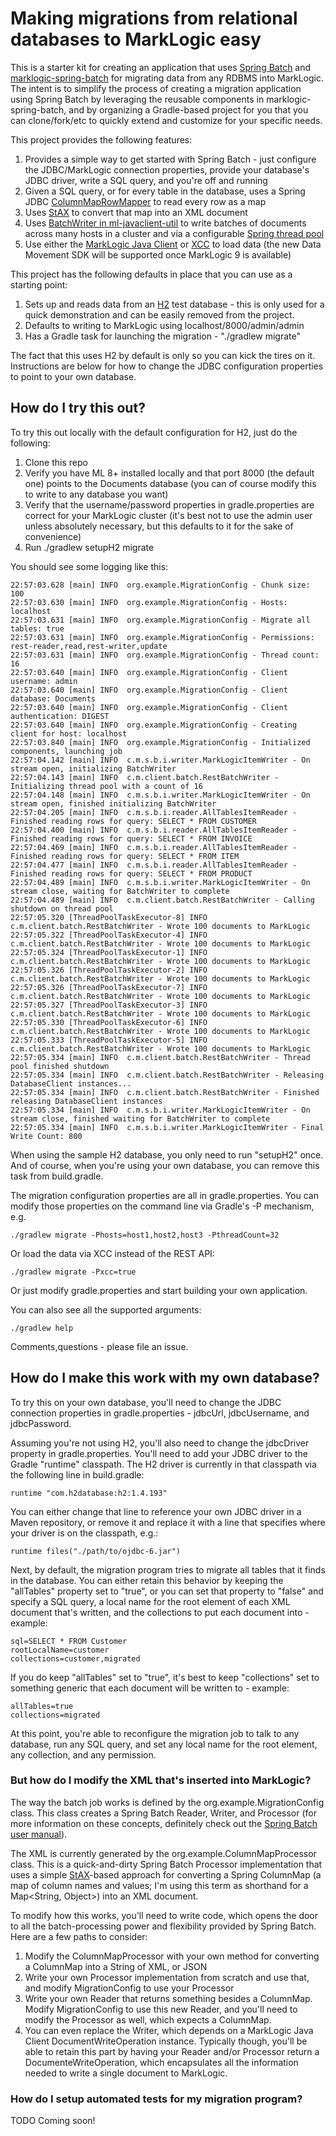 # Making migrations from relational databases to MarkLogic easy

This is a starter kit for creating an application that uses [Spring Batch](http://projects.spring.io/spring-batch/) and
[marklogic-spring-batch](https://github.com/sastafford/marklogic-spring-batch) for migrating data from any RDBMS into 
MarkLogic. The intent is to simplify the process of creating a migration application using Spring Batch by 
leveraging the reusable components in marklogic-spring-batch, and by organizing a Gradle-based project for you that you
can clone/fork/etc to quickly extend and customize for your specific needs. 

This project provides the following features:

1. Provides a simple way to get started with Spring Batch - just configure the JDBC/MarkLogic connection properties, provide your
database's JDBC driver, write a SQL query, and you're off and running
1. Given a SQL query, or for every table in the database, uses a Spring JDBC [ColumnMapRowMapper](https://docs.spring.io/spring/docs/current/javadoc-api/org/springframework/jdbc/core/ColumnMapRowMapper.html) 
to read every row as a map
1. Uses [StAX](https://docs.oracle.com/javase/tutorial/jaxp/stax/api.html) to convert that map into an XML document
1. Uses [BatchWriter in ml-javaclient-util](https://github.com/rjrudin/ml-javaclient-util#parallelized-batch-writes) to write batches
of documents across many hosts in a cluster and via a configurable [Spring thread pool](https://docs.spring.io/spring/docs/current/spring-framework-reference/html/scheduling.html)
1. Use either the [MarkLogic Java Client](https://docs.marklogic.com/guide/java) or [XCC](https://docs.marklogic.com/guide/xcc/intro) to load data
(the new Data Movement SDK will be supported once MarkLogic 9 is available)

This project has the following defaults in place that you can use as a starting point:

1. Sets up and reads data from an [H2](http://www.h2database.com/html/main.html) test database - this is only used for a quick demonstration and can be
easily removed from the project.
1. Defaults to writing to MarkLogic using localhost/8000/admin/admin
1. Has a Gradle task for launching the migration - "./gradlew migrate"

The fact that this uses H2 by default is only so you can kick the tires on it. Instructions are below for how to change
the JDBC configuration properties to point to your own database. 

## How do I try this out?

To try this out locally with the default configuration for H2, just do the following:

1. Clone this repo
1. Verify you have ML 8+ installed locally and that port 8000 (the default one) points to the Documents database 
(you can of course modify this to write to any database you want)
1. Verify that the username/password properties in gradle.properties are correct for your MarkLogic cluster (it's best 
not to use the admin user unless absolutely necessary, but this defaults to it for the sake of convenience)
1. Run ./gradlew setupH2 migrate

You should see some logging like this:

    22:57:03.628 [main] INFO  org.example.MigrationConfig - Chunk size: 100
    22:57:03.630 [main] INFO  org.example.MigrationConfig - Hosts: localhost
    22:57:03.631 [main] INFO  org.example.MigrationConfig - Migrate all tables: true
    22:57:03.631 [main] INFO  org.example.MigrationConfig - Permissions: rest-reader,read,rest-writer,update
    22:57:03.631 [main] INFO  org.example.MigrationConfig - Thread count: 16
    22:57:03.640 [main] INFO  org.example.MigrationConfig - Client username: admin
    22:57:03.640 [main] INFO  org.example.MigrationConfig - Client database: Documents
    22:57:03.640 [main] INFO  org.example.MigrationConfig - Client authentication: DIGEST
    22:57:03.640 [main] INFO  org.example.MigrationConfig - Creating client for host: localhost
    22:57:03.840 [main] INFO  org.example.MigrationConfig - Initialized components, launching job
    22:57:04.142 [main] INFO  c.m.s.b.i.writer.MarkLogicItemWriter - On stream open, initializing BatchWriter
    22:57:04.143 [main] INFO  c.m.client.batch.RestBatchWriter - Initializing thread pool with a count of 16
    22:57:04.148 [main] INFO  c.m.s.b.i.writer.MarkLogicItemWriter - On stream open, finished initializing BatchWriter
    22:57:04.205 [main] INFO  c.m.s.b.i.reader.AllTablesItemReader - Finished reading rows for query: SELECT * FROM CUSTOMER
    22:57:04.400 [main] INFO  c.m.s.b.i.reader.AllTablesItemReader - Finished reading rows for query: SELECT * FROM INVOICE
    22:57:04.469 [main] INFO  c.m.s.b.i.reader.AllTablesItemReader - Finished reading rows for query: SELECT * FROM ITEM
    22:57:04.477 [main] INFO  c.m.s.b.i.reader.AllTablesItemReader - Finished reading rows for query: SELECT * FROM PRODUCT
    22:57:04.489 [main] INFO  c.m.s.b.i.writer.MarkLogicItemWriter - On stream close, waiting for BatchWriter to complete
    22:57:04.489 [main] INFO  c.m.client.batch.RestBatchWriter - Calling shutdown on thread pool
    22:57:05.320 [ThreadPoolTaskExecutor-8] INFO  c.m.client.batch.RestBatchWriter - Wrote 100 documents to MarkLogic
    22:57:05.322 [ThreadPoolTaskExecutor-4] INFO  c.m.client.batch.RestBatchWriter - Wrote 100 documents to MarkLogic
    22:57:05.324 [ThreadPoolTaskExecutor-1] INFO  c.m.client.batch.RestBatchWriter - Wrote 100 documents to MarkLogic
    22:57:05.326 [ThreadPoolTaskExecutor-2] INFO  c.m.client.batch.RestBatchWriter - Wrote 100 documents to MarkLogic
    22:57:05.326 [ThreadPoolTaskExecutor-7] INFO  c.m.client.batch.RestBatchWriter - Wrote 100 documents to MarkLogic
    22:57:05.327 [ThreadPoolTaskExecutor-3] INFO  c.m.client.batch.RestBatchWriter - Wrote 100 documents to MarkLogic
    22:57:05.330 [ThreadPoolTaskExecutor-6] INFO  c.m.client.batch.RestBatchWriter - Wrote 100 documents to MarkLogic
    22:57:05.333 [ThreadPoolTaskExecutor-5] INFO  c.m.client.batch.RestBatchWriter - Wrote 100 documents to MarkLogic
    22:57:05.334 [main] INFO  c.m.client.batch.RestBatchWriter - Thread pool finished shutdown
    22:57:05.334 [main] INFO  c.m.client.batch.RestBatchWriter - Releasing DatabaseClient instances...
    22:57:05.334 [main] INFO  c.m.client.batch.RestBatchWriter - Finished releasing DatabaseClient instances
    22:57:05.334 [main] INFO  c.m.s.b.i.writer.MarkLogicItemWriter - On stream close, finished waiting for BatchWriter to complete
    22:57:05.334 [main] INFO  c.m.s.b.i.writer.MarkLogicItemWriter - Final Write Count: 800

When using the sample H2 database, you only need to run "setupH2" once. And of course, when you're using your own 
database, you can remove this task from build.gradle.

The migration configuration properties are all in gradle.properties. You can modify those properties on the command line
via Gradle's -P mechanism, e.g.

    ./gradlew migrate -Phosts=host1,host2,host3 -PthreadCount=32

Or load the data via XCC instead of the REST API:

    ./gradlew migrate -Pxcc=true

Or just modify gradle.properties and start building your own application. 

You can also see all the supported arguments:

    ./gradlew help

Comments,questions - please file an issue.

## How do I make this work with my own database?

To try this on your own database, you'll need to change the JDBC connection properties in gradle.properties - jdbcUrl,
jdbcUsername, and jdbcPassword. 

Assuming you're not using H2, you'll also need to change the jdbcDriver property in gradle.properties. You'll need to add
your JDBC driver to the Gradle "runtime" classpath. The H2 driver is currently in that classpath via the following 
line in build.gradle:

    runtime "com.h2database:h2:1.4.193"

You can either change that line to reference your own JDBC driver in a Maven repository, or
remove it and replace it with a line that specifies where your driver is on the classpath, e.g.:

    runtime files("./path/to/ojdbc-6.jar")

Next, by default, the migration program tries to migrate all tables that it finds in the database. You can either retain
this behavior by keeping the "allTables" property set to "true", or you can set that property to "false" and specify a
SQL query, a local name for the root element of each XML document that's written, and the collections to put each 
document into - example:

    sql=SELECT * FROM Customer
    rootLocalName=customer
    collections=customer,migrated

If you do keep "allTables" set to "true", it's best to keep "collections" set to something generic that each document
will be written to - example:

    allTables=true
    collections=migrated

At this point, you're able to reconfigure the migration job to talk to any database, run any SQL query, and set any
local name for the root element, any collection, and any permission. 

### But how do I modify the XML that's inserted into MarkLogic?

The way the batch job works is defined by the org.example.MigrationConfig class. This class creates a Spring Batch
Reader, Writer, and Processor (for more information on these concepts, definitely check out the 
[Spring Batch user manual](http://docs.spring.io/spring-batch/reference/html/)). 

The XML is currently generated by the org.example.ColumnMapProcessor class. This is a quick-and-dirty Spring Batch
Processor implementation that uses a simple [StAX](https://docs.oracle.com/javase/tutorial/jaxp/stax/api.html)-based
approach for converting a Spring ColumnMap (a map of column names and values; I'm using this term as shorthand for a 
Map<String, Object>) into an XML document. 

To modify how this works, you'll need to write code, which opens the door to all the batch-processing power and 
flexibility provided by Spring Batch. Here are a few paths to consider:

1. Modify the ColumnMapProcessor with your own method for converting a ColumnMap into a String of XML, or JSON
1. Write your own Processor implementation from scratch and use that, and modify MigrationConfig to use your Processor
1. Write your own Reader that returns something besides a ColumnMap. Modify MigrationConfig to use this new Reader, 
and you'll need to modify the Processor as well, which expects a ColumnMap.
1. You can even replace the Writer, which depends on a MarkLogic Java Client DocumentWriteOperation instance. Typically
though, you'll be able to retain this part by having your Reader and/or Processor return a DocumenteWriteOperation, 
which encapsulates all the information needed to write a single document to MarkLogic.

### How do I setup automated tests for my migration program?

TODO Coming soon!
